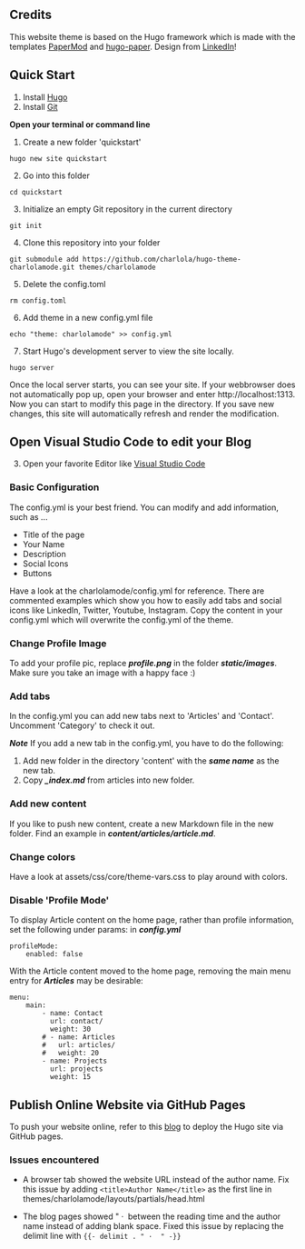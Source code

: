 ## Credits

This website theme is based on the Hugo framework which is made with the templates [PaperMod](https://github.com/adityatelange/hugo-PaperMod) and [hugo-paper](https://github.com/nanxiaobei/hugo-paper). Design from [LinkedIn](https://www.linkedin.com/in/heycharlola/)!

## Quick Start

1. Install [Hugo](https://gohugo.io/installation/)
2. Install [Git](https://git-scm.com/book/en/v2/Getting-Started-Installing-Git)


**Open your terminal or command line**

1. Create a new folder 'quickstart'

```console
hugo new site quickstart
```

2. Go into this folder 
```console
cd quickstart
```

3. Initialize an empty Git repository in the current directory
```console
git init
```

4. Clone this repository into your folder
```console
git submodule add https://github.com/charlola/hugo-theme-charlolamode.git themes/charlolamode
```

5. Delete the config.toml
```console
rm config.toml
```

6. Add theme in a new config.yml file
```console
echo "theme: charlolamode" >> config.yml
```

7. Start Hugo's development server to view the site locally.
```console
hugo server
```

Once the local server starts, you can see your site. If your webbrowser does not automatically pop up, open your browser and enter http://localhost:1313. Now you can start to modify this page in the directory. If you save new changes, this site will automatically refresh and render the modification.


## Open Visual Studio Code to edit your Blog

3. Open your favorite Editor like [Visual Studio Code](https://code.visualstudio.com/download)
### Basic Configuration

The config.yml is your best friend. You can modify and add information, such as ...
- Title of the page
- Your Name
- Description
- Social Icons
- Buttons

Have a look at the charlolamode/config.yml for reference. There are commented examples which show you how to easily add tabs and social icons like LinkedIn, Twitter, Youtube, Instagram. Copy the content in your config.yml which will overwrite the config.yml of the theme. 

### Change Profile Image

To add your profile pic, replace ***profile.png*** in the folder ***static/images***. Make sure you take an image with a happy face :)

### Add tabs

In the config.yml you can add new tabs next to 'Articles' and 'Contact'. Uncomment 'Category' to check it out.

***Note***
If you add a new tab in the config.yml, you have to do the following:
1. Add new folder in the directory 'content' with the ***same name*** as the new tab.
2. Copy ***_index.md*** from articles into new folder.

### Add new content

If you like to push new content, create a new Markdown file in the new folder. Find an example in ***content/articles/article.md***.


### Change colors

Have a look at assets/css/core/theme-vars.css to play around with colors.

### Disable 'Profile Mode'

To display Article content on the home page, rather than profile information, set the following under params: in ***config.yml***
```
profileMode: 
    enabled: false
```

With the Article content moved to the home page, removing the main menu entry for ***Articles*** may be desirable:
```
menu:
    main:
        - name: Contact
          url: contact/
          weight: 30
        # - name: Articles
        #   url: articles/
        #   weight: 20
        - name: Projects
          url: projects
          weight: 15
```

## Publish Online Website via GitHub Pages

To push your website online, refer to this [blog](https://gohugo.io/hosting-and-deployment/hosting-on-github/) to deploy the Hugo site via GitHub pages.

### Issues encountered

- A browser tab showed the website URL instead of the author name. Fix this issue by adding ```<title>Author Name</title>``` as the first line in themes/charlolamode/layouts/partials/head.html
  
- The blog pages showed "&nbsp;·&nbsp; between the reading time and the author name instead of adding blank space. Fixed this issue by replacing the delimit line with ```{{- delimit . " ·  " -}}```

